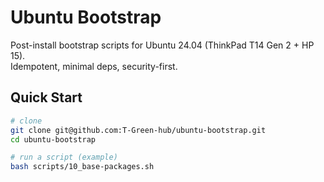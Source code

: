 # Ubuntu Bootstrap

Post-install bootstrap scripts for Ubuntu 24.04 (ThinkPad T14 Gen 2 + HP 15).  
Idempotent, minimal deps, security-first.

## Quick Start
```bash
# clone
git clone git@github.com:T-Green-hub/ubuntu-bootstrap.git
cd ubuntu-bootstrap

# run a script (example)
bash scripts/10_base-packages.sh

